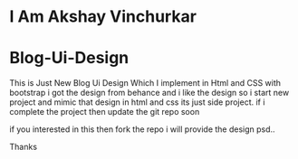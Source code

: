 # I Am Akshay Vinchurkar
# Blog-Ui-Design

This is Just New Blog Ui Design Which I implement in Html and CSS with bootstrap
i got the design from behance and i like the design so i start new project and mimic that design in html and css
its just side project. if i complete the project then update the git repo soon 

if you interested in this then fork the repo i will provide the design psd..

Thanks
